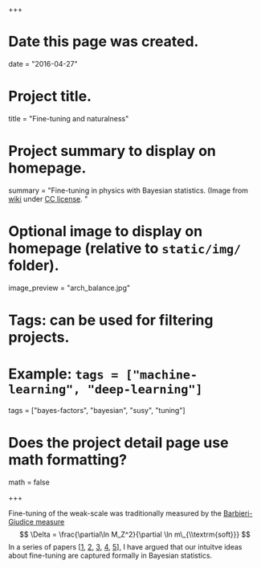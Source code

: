 +++
# Date this page was created.
date = "2016-04-27"

# Project title.
title = "Fine-tuning and naturalness"

# Project summary to display on homepage.
summary = "Fine-tuning in physics with Bayesian statistics. (Image from [wiki](https://commons.wikimedia.org/wiki/File:Arch_Balance_(cropped).jpg) under [CC license](https://creativecommons.org/licenses/by-sa/2.0/).  "

# Optional image to display on homepage (relative to `static/img/` folder).
image_preview = "arch_balance.jpg"

# Tags: can be used for filtering projects.
# Example: `tags = ["machine-learning", "deep-learning"]`
tags = ["bayes-factors", "bayesian", "susy", "tuning"]

# Does the project detail page use math formatting?
math = false

+++

Fine-tuning of the weak-scale was traditionally measured by the [Barbieri-Giudice measure](https://doi.org/10.1016/0550-3213(88)90171-X)
$$
\Delta  = \frac{\partial\ln M_Z^2}{\partial \ln m\_{\\textrm{soft}}}
$$
In a series of papers [[1](/publication/cnmssm_2), [2](/publication/cnmssm), [3](/publication/naturalness), [4](/publication/relaxion), [5](hierarchy)], I have argued that our intuitve ideas about fine-tuning are captured formally in Bayesian statistics. 
